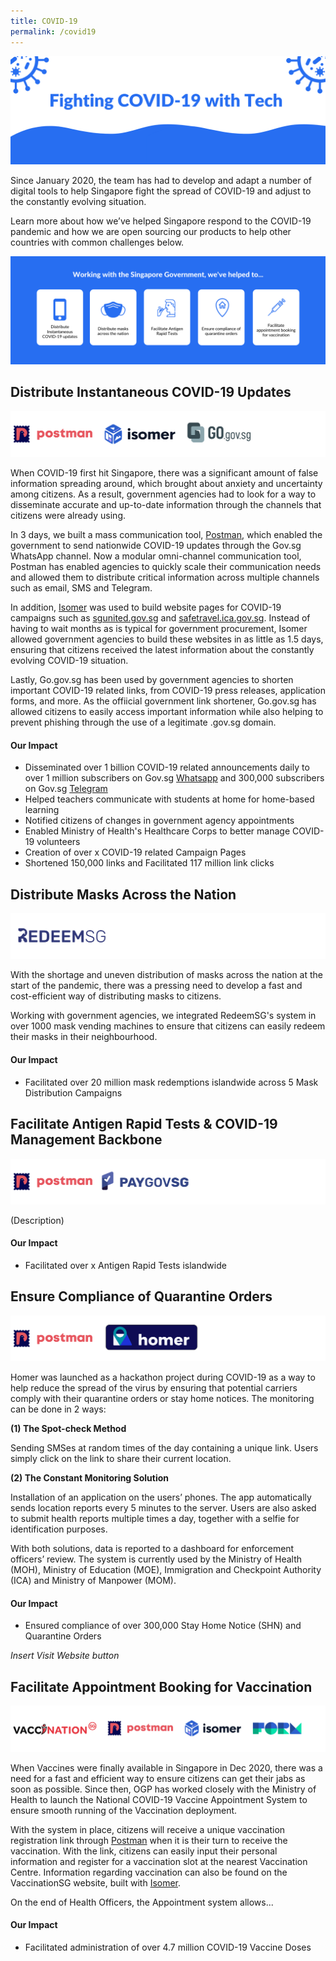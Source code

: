 ```yaml
---
title: COVID-19
permalink: /covid19
---
```

![Alt text for image on Isomer site](/images/covid-banner.png)

Since January 2020, the team has had to develop and adapt a number of digital tools to help Singapore fight the spread of COVID-19 and adjust to the constantly evolving situation. 

Learn more about how we’ve helped Singapore respond to the COVID-19 pandemic and how we are open sourcing our products to help other countries with common challenges below.

![Alt text for image on Isomer site](/images/covid-1.png)

## Distribute Instantaneous COVID-19 Updates

![Alt text for image on Isomer site](/images/logos-distribute.png)

When COVID-19 first hit Singapore, there was a significant amount of false information spreading around, which brought about anxiety and uncertainty among citizens. As a result, government agencies had to look for a way to disseminate accurate and up-to-date information through the channels that citizens were already using. 

In 3 days, we built a mass communication tool, [Postman](https://www.open.gov.sg/products/postman/), which enabled the government to send nationwide COVID-19 updates through the Gov.sg WhatsApp channel. Now a modular omni-channel communication tool, Postman has enabled agencies to quickly scale their communication needs and allowed them to distribute critical information across multiple channels such as email, SMS and Telegram.

In addition, [Isomer](https://www.open.gov.sg/products/isomer/) was used to build website pages for COVID-19 campaigns such as [sgunited.gov.sg](sgunited.gov.sg) and [safetravel.ica.gov.sg](safetravel.ica.gov.sg). Instead of having to wait months as is typical for government procurement, Isomer allowed government agencies to build these websites in as little as  1.5 days, ensuring that citizens received the latest information about the constantly evolving COVID-19 situation.

Lastly, Go.gov.sg has been used by government agencies to shorten important COVID-19 related links, from COVID-19 press releases, application forms, and more. As the offiicial government link shortener, Go.gov.sg has allowed citizens to easily access important information while also helping to prevent phishing through the use of a legitimate .gov.sg domain.

#### Our Impact
* Disseminated over 1 billion COVID-19 related announcements daily to over 1 million subscribers on Gov.sg [Whatsapp](https://go.gov.sg/whatsapp) and 300,000 subscribers on Gov.sg [Telegram](https://t.me/Govsg)
* Helped teachers communicate with students at home for home-based learning
* Notified citizens of changes in government agency appointments
* Enabled Ministry of Health's Healthcare Corps to better manage COVID-19 volunteers
* Creation of over x COVID-19 related Campaign Pages
* Shortened 150,000 links and Facilitated 117 million link clicks 

## Distribute Masks Across the Nation

![Alt text for image on Isomer site](/images/logos-mask.png)

With the shortage and uneven distribution of masks across the nation at the start of the pandemic, there was a pressing need to develop a fast and cost-efficient way of distributing masks to citizens.

Working with government agencies, we integrated RedeemSG's system in over 1000 mask vending machines to ensure that citizens can easily redeem their masks in their neighbourhood. 

#### Our Impact
* Facilitated over 20 million mask redemptions islandwide across 5 Mask Distribution Campaigns

## Facilitate Antigen Rapid Tests & COVID-19 Management Backbone

![Alt text for image on Isomer site](/images/logos-art.png)

(Description)

#### Our Impact
* Facilitated over x Antigen Rapid Tests islandwide

## Ensure Compliance of Quarantine Orders

![Alt text for image on Isomer site](/images/logos-quarantine.png)

Homer was launched as a hackathon project during COVID-19 as a way to help reduce the spread of the virus by ensuring that potential carriers comply with their quarantine orders or stay home notices. The monitoring can be done in 2 ways: 

**(1) The Spot-check Method**

Sending SMSes at random times of the day containing a unique link. Users simply click on the link to share their current location.

**(2) The Constant Monitoring Solution**

Installation of an application on the users’ phones. The app automatically sends location reports every 5 minutes to the server. Users are also asked to submit health reports multiple times a day, together with a selfie for identification purposes.

With both solutions, data is reported to a dashboard for enforcement officers’ review. The system is currently used by the Ministry of Health (MOH), Ministry of Education (MOE), Immigration and Checkpoint Authority (ICA) and Ministry of Manpower (MOM).


#### Our Impact
* Ensured compliance of over 300,000 Stay Home Notice (SHN) and Quarantine Orders

*Insert Visit Website button*

## Facilitate Appointment Booking for Vaccination

![Alt text for image on Isomer site](/images/logos-vaccine.png)

When Vaccines were finally available in Singapore in Dec 2020, there was a need for a fast and efficient way to ensure citizens can get their jabs as soon as possible. Since then, OGP has worked closely with the Ministry of Health to launch the National COVID-19 Vaccine Appointment System to ensure smooth running of the Vaccination deployment.

With the system in place, citizens will receive a unique vaccination registration link through [Postman](https://www.open.gov.sg/products/postman/) when it is their turn to receive the vaccination. With the link, citizens can easily input their personal information and register for a vaccination slot at the nearest Vaccination Centre. Information regarding vaccination can also be found on the VaccinationSG website, built with [Isomer](https://www.open.gov.sg/products/isomer/).

On the end of Health Officers, the Appointment system allows...

#### Our Impact
* Facilitated administration of over 4.7 million COVID-19 Vaccine Doses